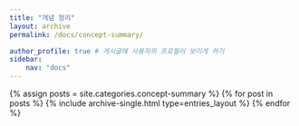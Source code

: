 ```yaml
---
title: "개념 정리"
layout: archive
permalink: /docs/concept-summary/

author_profile: true # 게시글에 사용자의 프로필이 보이게 하기
sidebar:
    nav: "docs"
---
```


{% assign posts = site.categories.concept-summary %}
{% for post in posts %}
  {% include archive-single.html type=entries_layout %}
{% endfor %}